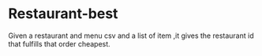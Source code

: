 # Restaurant-best
Given a restaurant and menu csv and a list of item ,it gives the restaurant id that fulfills that order cheapest.
